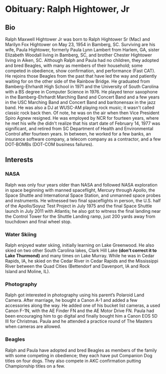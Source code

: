 # Obituary: Ralph Hightower, Jr
## Bio
Ralph Maxwell Hightower Jr was born to Ralph Hightower Sr (Mac) and Marilyn Fox Hightower on May 23, 1954 in Bamberg, SC. Surviving are his 
wife, Paula Hightower, formerly Paula Lynn Lambert from Harlem, GA, sister Elizabeth Woodall living in Bamberg, SC, and brother Chester 
Hightower living in Aiken,  SC.  Although Ralph and Paula had no children,  they adopted and bred Beagles, with many as members of their 
household; some competed in obedience, show confirmation, and performance (Fast CAT). He rejoins those Beagles from the past that have 
led the way and patiently waiting for on the other side of the Rainbow Bridge. 
He graduated from Bamberg-Ehrhardt High School in 1971 and the University of South Carolina with a BS degree in Computer Science in 1976. 
He played tenor saxophone in the Bamberg-Ehrhardt Marching Band and Concert Band and a few years in the USC Marching Band and Concert Band 
and baritonensax in the jazz band. 
He was also a DJ at WUSC-AM playing rock music; it wasn't called classic rock back then. Of note, he was on the air when then Vice President 
Spiro Agnew resigned. 
He was employed by NCR for fourteen years, where he met his wife (he didn't realize that his start date of February 14, 1977 was significant,
and retired from SC Department of Health and Environmental Control after fourteen years. In between, he worked for a few banks, an insurance software company, a telecom company as a contractor, and a few DOT-BOMBs (DOT-COM business failures).
## Interests
### NASA
Ralph was only four years older than NASA and followed NASA exploration in space beginning with manned spaceflight, Mercury through Apollo, 
the Space Shuttle and International Space Station, and unmanned space probes and instruments. He witnessed two final spaceflights in person, 
the U.S. half of the Apollo/Soyuz Test Project in July 1975 and the final Space Shuttle launch in July 2011 with Atlantis; he also got to 
witness the final landing near the Control Tower for the Shuttle Landing ramp, just 200 yards away from touchdown and final wheel stop.
### Water Skiing 
Ralph enjoyed water skiing, initially learning on Lake Greenwood. He also skied on two other South Carolina lakes, Clark Hill Lake 
**(don’t correct it to Lake Thurmond)** and many times on Lake Murray. While he was in Cedar Rapids, IA, he skied on the Cedar River 
in Cedar Rapids and the Mississippi River between the Quad Cities (Bettendorf and Davenport, IA and Rock Island and Moline, IL).
### Photography 
Ralph got interested in photography using his parent’s Polaroid Land Camera. After marriage, he bought a Canon A-1 and added a few 
accessories along the way. He added one of his bucket list cameras, a used Canon F-1N, with the AE Finder FN and the AE Motor Drive FN. 
Paula had been encouraging him to go digital and finally bought him a Canon EOS 5D III for Christmas. Paula and he attended a practice 
round of The Masters when cameras are allowed. 
### Beagles
Ralph and Paula have adopted and bred Beagles as members of the family with some competing in obedience; they each have put Companion 
Dog titles on four dogs. They also compete in AKC confirmation putting Championship titles on a few.
